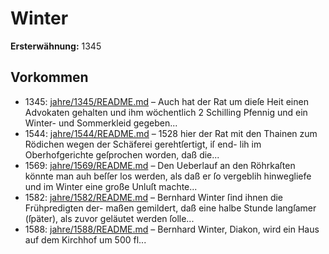 # Winter

**Ersterwähnung:** 1345

## Vorkommen
- 1345: [jahre/1345/README.md](../jahre/1345/README.md) – Auch hat der Rat um dieſe
Heit einen Advokaten gehalten und ihm wöchentlich
2 Schilling Pfennig und ein Winter- und Sommerkleid
gegeben...
- 1544: [jahre/1544/README.md](../jahre/1544/README.md) – 1528 hier der Rat mit den Thainen
zum Rödichen wegen der Schäferei gerehtſertigt, iſ end-
lih im Oberhofgerichte geſprochen worden, daß die...
- 1569: [jahre/1569/README.md](../jahre/1569/README.md) – Den Ueberlauf an den Röhrkaſten könnte man auh
beſſer los werden, als daß er ſo vergeblih hinwegliefe
und im Winter eine große Unluſt machte...
- 1582: [jahre/1582/README.md](../jahre/1582/README.md) – Bernhard Winter ſind ihnen die Frühpredigten der-
maßen gemildert, daß eine halbe Stunde langſamer (ſpäter),
als zuvor geläutet werden ſolle...
- 1588: [jahre/1588/README.md](../jahre/1588/README.md) – Bernhard Winter, Diakon, wird ein Haus auf dem
Kirchhof um 500 fl...
